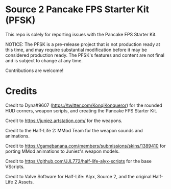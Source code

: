 # Source 2 Pancake FPS Starter Kit (PFSK)
This repo is solely for reporting issues with the Pancake FPS Starter Kit.

NOTICE: The PFSK is a pre-release project that is not production ready at this time, and may require substantial modification before it may be considered production ready.
The PFSK's features and content are not final and is subject to change at any time.

Contributions are welcome!

# Credits

Credit to Dyna#9607 (https://twitter.com/KonqiKonqueror) for the rounded HUD corners, weapon scripts, and creating the Pancake FPS Starter Kit.

Credit to https://juniez.artstation.com/ for the weapons.

Credit to the Half-Life 2: MMod Team for the weapon sounds and animations.

Credit to https://gamebanana.com/members/submissions/skins/1389410 for porting MMod animations to Juniez's weapon models.

Credit to https://github.com/JJL772/half-life-alyx-scripts for the base VScripts.

Credit to Valve Software for Half-Life: Alyx, Source 2, and the original Half-Life 2 Assets.
